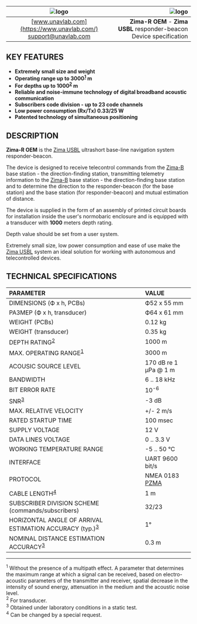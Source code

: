 | ![logo](https://ucnl.github.io/documentation/sm_logo.png) | ![logo](https://ucnl.github.io/documentation/zima_r_oem.png) |
| :---: | ---: |
| [www.unavlab.com](https://www.unavlab.com/) <br/> [support@unavlab.com](mailto:support@unavlab.com) | **Zima-R OEM** - **Zima USBL** responder-beacon <br/> Device specification |

## KEY FEATURES

* **Extremely small size and weight**
* **Operating range up to 3000<sup>[1](#footnote1)</sup> m**
* **For depths up to 1000<sup>[2](#footnote2)</sup> m**
* **Reliable and noise-immune technology of digital broadband acoustic communication**
* **Subscribers code division - up to 23 code channels**
* **Low power consumption (Rx/Tx) 0.33/25 W**
* **Patented technology of simultaneous positioning**

## DESCRIPTION

**Zima-R OEM** is the [Zima USBL](Zima_DataBrief_ru.md) ultrashort base-line navigation system responder-beacon.

The device is designed to receive telecontrol commands from the [Zima-B](Zima_B_Specification_en.md) base station - the direction-finding station, transmitting telemetry information to the [Zima-B](Zima_B_Specification_en.md) base station - the direction-finding base station and to determine the direction to the responder-beacon (for the base station) and the base station (for responder-beacon) and mutual estimation of distance.

The device is supplied in the form of an assembly of printed circuit boards for installation inside the user's normobaric enclosure and is equipped with a transducer with **1000** meters depth rating.

Depth value should be set from a user system.

Extremely small size, low power consumption and ease of use make the [Zima USBL](Zima_DataBrief_ru.md) system an ideal solution for working with autonomous and telecontrolled devices.

<div style="page-break-after: always;"></div>

## TECHNICAL SPECIFICATIONS

| PARAMETER | VALUE |
| :--- | :--- |
| DIMENSIONS (Ф х h, PCBs) | Ф52 х 55 mm |
| РАЗМЕР (Ф х h, transducer) | Ф64 х 61 mm |
| WEIGHT (PCBs) | 0.12 kg |
| WEIGHT (transducer) | 0.35 kg |
| DEPTH RATING<sup>[2](#footnote2)</sup> | 1000 m |
| MAX. OPERATING RANGE<sup>[1](#footnote1)</sup> | 3000 m |
| ACOUSIC SOURCE LEVEL |	170 dB re 1 μPa @ 1 m |
| BANDWIDTH | 6 .. 18 kHz |
| BIT ERROR RATE | 10<sup>-6</sup> |
| SNR<sup>[3](#footnote3)</sup> | -3 dB |
| MAX. RELATIVE VELOCITY | +/- 2 m/s |
| RATED STARTUP TIME | 100 msec |
| SUPPLY VOLTAGE | 12 V |
| DATA LINES VOLTAGE | 0 .. 3.3 V |
| WORKING TEMPERATURE RANGE | -5 .. 50 °C |
| INTERFACE | UART 9600 bit/s |
| PROTOCOL | NMEA 0183 [PZMA](Zima_Protocol_Specification_en.md) |
| CABLE LENGTH<sup>[4](#footnote4)</sup> | 1 m |
| SUBSCRIBER DIVISION SCHEME (commands/subscribers) | 32/23 |
| HORIZONTAL ANGLE OF ARRIVAL ESTIMATION ACCURACY (typ.)<sup>[3](#footnote3)</sup> | 1° |
| NOMINAL DISTANCE ESTIMATION ACCURACY<sup>[3](#footnote3)</sup> | 0.3 m |
  
________________
<a name="footnote1"><sup>1</sup></a> Without the presence of a multipath effect. A parameter that determines the maximum range at which a signal can be received, based on electro-acoustic parameters of the transmitter and receiver, spatial decrease in the intensity of sound energy, attenuation in the medium and the acoustic noise level.   
<a name="footnote2"><sup>2</sup></a> For transducer.  
<a name="footnote3"><sup>3</sup></a> Obtained under laboratory conditions in a static test.  
<a name="footnote4"><sup>4</sup></a> Can be changed by a special request.  
